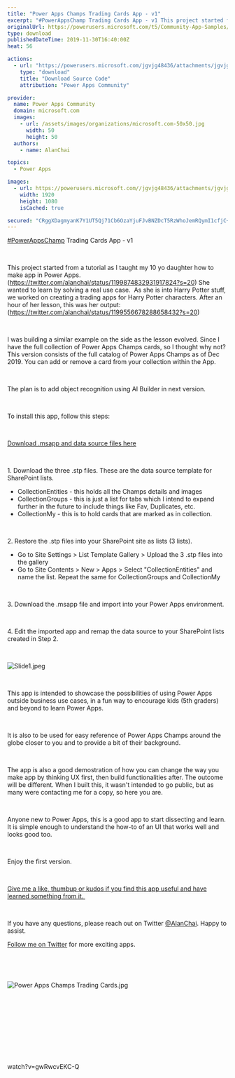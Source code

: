 ```yaml
---
title: "Power Apps Champs Trading Cards App - v1"
excerpt: "#PowerAppsChamp Trading Cards App - v1 This project started from a tutorial as I taught my 10 yo daughter how to make app in Power Apps. ("
originalUrl: https://powerusers.microsoft.com/t5/Community-App-Samples/Power-Apps-Champs-Trading-Cards-App-v1/td-p/416029
type: download
publishedDateTime: 2019-11-30T16:40:00Z
heat: 56

actions:
  - url: "https://powerusers.microsoft.com/jgvjg48436/attachments/jgvjg48436/AppFeedbackGallery/332/2/PowerApps%20Champs%20Trading%20Cards%20App.msapp"
    type: "download"
    title: "Download Source Code"
    attribution: "Power Apps Community"

provider:
  name: Power Apps Community
  domain: microsoft.com
  images:
    - url: /assets/images/organizations/microsoft.com-50x50.jpg
      width: 50
      height: 50
  authors:
    - name: AlanChai

topics:
  - Power Apps

images:
  - url: https://powerusers.microsoft.com//jgvjg48436/attachments/jgvjg48436/AppFeedbackGallery/332/1/PowerApps%20Champ.png
    width: 1920
    height: 1080
    isCached: true

secured: "CRggXDagmyanK7Y1UT5Qj71Cb6OzaYjuFJvBNZDcT5RzWhoJemRQymI1cfjC+2F7YpuRoWERSlcFEgh2GH8XX4s2s0xw4F3tAv17aQr44zv4wLCgfsnQ4W80zdHIMDX9k5Lj4TG5rD419HKYtzkRwP2YDWEFJqBiFnzDp76zOUQNoVyyQ/YhNFRrxpA12UyI71gQJq0KVCR7WZKENEydJFEZMacJxwmR+u2wDUQXzBehhwIwKIHRlxNujTrJFnxMiMoRZBB/OgHgQ5HWM6Unp0nG5ve4uGdOk++w/nf5aS0ku16mivNbqKiFHT6PR9hf6ooNgDspOvn1sdAscFwz37qpf+Sr1an9mEDPDhcRlti5oPjSikNVJCLoBKwu0PLZ8oxkTINh207q7KkVOYP1uWLPbON5WsxMOiiPMna1rQwOrRl6S5Z553q1XOFjeCNx;tNh+n0trUoCUgUxNU4Yvjg=="
---
```

<p><span class="r-18u37iz"><a href="https://twitter.com/hashtag/PowerAppsChamp?src=hashtag_click" target="_blank" rel="noopener nofollow noopener noreferrer">#PowerAppsChamp</a></span><span class="css-901oao css-16my406 r-1qd0xha r-ad9z0x r-bcqeeo r-qvutc0"> Trading Cards App - v1</span></p><p>&nbsp;</p><p><span class="css-901oao css-16my406 r-1qd0xha r-ad9z0x r-bcqeeo r-qvutc0">This project started from a tutorial as I taught my 10 yo daughter how to make app in Power Apps. (<span><a href="https://twitter.com/alanchai/status/1199874832931917824?s=20" target="_blank" rel="noopener nofollow noopener noreferrer">https://twitter.com/alanchai/status/1199874832931917824?s=20</a>) She wanted to learn by solving a real use case.&nbsp; As she is into Harry Potter stuff, we worked on creating a trading apps for Harry Potter characters. After an hour of her lesson, this was her output: (<a href="https://twitter.com/alanchai/status/1199556678288658432?s=20" target="_blank" rel="noopener nofollow noopener noreferrer">https://twitter.com/alanchai/status/1199556678288658432?s=20</a>)</span></span></p><p>&nbsp;</p><p><span class="css-901oao css-16my406 r-1qd0xha r-ad9z0x r-bcqeeo r-qvutc0"><span>I was building a similar example on the side as the lesson evolved. Since I have the full collection of Power Apps Champs cards, so I thought why not? This version consists of the full catalog of Power Apps Champs as of Dec 2019. You can add or remove a card from your collection within the App.&nbsp;</span></span></p><p>&nbsp;</p><p><span class="css-901oao css-16my406 r-1qd0xha r-ad9z0x r-bcqeeo r-qvutc0"><span>The plan is to add object recognition using AI Builder in next version. </span></span></p><p>&nbsp;</p><p><span class="css-901oao css-16my406 r-1qd0xha r-ad9z0x r-bcqeeo r-qvutc0"><span>To install this app, follow this steps:</span></span></p><p>&nbsp;</p><p><a href="https://drive.google.com/open?id=1B3qABu57bs8EX94y6oowyeiFEfqZE8y0" target="_self" rel="nofollow noopener noreferrer">Download .msapp and data source files here</a></p><p>&nbsp;</p><p><span class="css-901oao css-16my406 r-1qd0xha r-ad9z0x r-bcqeeo r-qvutc0"><span>1. Download the three .stp files. These are the data source template for SharePoint lists.</span></span></p><ul><li>CollectionEntities - this holds all the Champs details and images</li><li>CollectionGroups - this is just a list for tabs which I intend to expand further in&nbsp;the future to include things like Fav, Duplicates, etc.</li><li>CollectionMy - this is to hold cards that are marked as in collection.</li></ul><p>&nbsp;</p><p><span class="css-901oao css-16my406 r-1qd0xha r-ad9z0x r-bcqeeo r-qvutc0"><span>2. Restore the .stp files into your SharePoint site as lists (3 lists).</span></span></p><ul><li><span class="css-901oao css-16my406 r-1qd0xha r-ad9z0x r-bcqeeo r-qvutc0"><span>Go to Site Settings &gt; List Template Gallery &gt; Upload the 3 .stp files into the gallery</span></span></li><li><span class="css-901oao css-16my406 r-1qd0xha r-ad9z0x r-bcqeeo r-qvutc0"><span>Go to Site Contents &gt; New &gt; Apps &gt; Select "CollectionEntities" and name the list. Repeat the same for CollectionGroups and CollectionMy</span></span></li></ul><p>&nbsp;</p><p><span class="css-901oao css-16my406 r-1qd0xha r-ad9z0x r-bcqeeo r-qvutc0"><span>3. Download the .msapp file and import into your Power Apps environment.&nbsp;</span></span></p><p>&nbsp;</p><p><span class="css-901oao css-16my406 r-1qd0xha r-ad9z0x r-bcqeeo r-qvutc0"><span>4. Edit the imported app and remap the data source to your SharePoint lists created in Step 2.</span></span></p><p>&nbsp;</p><p><span class="css-901oao css-16my406 r-1qd0xha r-ad9z0x r-bcqeeo r-qvutc0"><span class="lia-inline-image-display-wrapper lia-image-align-inline" image-alt="Slide1.jpeg" style="width: 999px;"><img src="https://powerusers.microsoft.com/t5/image/serverpage/image-id/101925i32E604A0C8CEADDB/image-size/large?v=1.0&amp;px=999" title="Slide1.jpeg" alt="Slide1.jpeg" li-image-url="https://powerusers.microsoft.com/t5/image/serverpage/image-id/101925i32E604A0C8CEADDB?v=1.0" li-image-display-id="'101925i32E604A0C8CEADDB'" li-message-uid="'416029'" li-messages-message-image="true" li-bindable="" class="lia-media-image" tabindex="0" li-bypass-lightbox-when-linked="true" li-use-hover-links="false"></span></span></p><p>&nbsp;</p><p>This app is intended to showcase the possibilities of using Power Apps outside business use cases, in a fun way to encourage kids (5th graders) and beyond to learn Power Apps.&nbsp;</p><p>&nbsp;</p><p>It is also to be used for easy reference of Power Apps Champs around the globe closer to you and to provide a bit of their background.&nbsp;</p><p>&nbsp;</p><p>The app is also a good demostration of how you can change the way you make app by thinking UX first, then build functionalities after. The outcome will be different. When I built this, it wasn't intended to go public, but as many were contacting me for a copy, so here you are.&nbsp;</p><p>&nbsp;</p><p><span>Anyone new to Power Apps, this is a good app to start dissecting and learn. It is simple enough to understand the how-to of an UI that works well and looks good too.</span></p><p>&nbsp;</p><p>Enjoy the first version.&nbsp;</p><p>&nbsp;</p><p><u>Give me a like, thumbup or kudos if you find this app useful and have learned something from it.&nbsp;</u></p><p>&nbsp;</p><p>If you have any questions, please reach out on Twitter&nbsp;<a href="/t5/user/viewprofilepage/user-id/69796">@AlanChai</a>.&nbsp;Happy to assist.</p><p><a href="https://twitter.com/alanchai" target="_blank" rel="noopener nofollow noopener noreferrer">Follow me on Twitter</a> for more exciting apps.&nbsp;</p><p>&nbsp;</p><p>&nbsp;</p><p><span class="css-901oao css-16my406 r-1qd0xha r-ad9z0x r-bcqeeo r-qvutc0"><span><span class="lia-inline-image-display-wrapper lia-image-align-inline" image-alt="Power Apps Champs Trading Cards.jpg" style="width: 999px;"><img src="https://powerusers.microsoft.com/t5/image/serverpage/image-id/101924i147E438F2FBF1B89/image-size/large?v=1.0&amp;px=999" title="Power Apps Champs Trading Cards.jpg" alt="Power Apps Champs Trading Cards.jpg" li-image-url="https://powerusers.microsoft.com/t5/image/serverpage/image-id/101924i147E438F2FBF1B89?v=1.0" li-image-display-id="'101924i147E438F2FBF1B89'" li-message-uid="'416029'" li-messages-message-image="true" li-bindable="" class="lia-media-image" tabindex="0" li-bypass-lightbox-when-linked="true" li-use-hover-links="false"></span></span></span></p><p>&nbsp;</p><p><span class="css-901oao css-16my406 r-1qd0xha r-ad9z0x r-bcqeeo r-qvutc0"><span>&nbsp;</span></span></p><p>&nbsp;</p><p>&nbsp;</p><p>&nbsp;</p><p><span class="videoUrl">watch?v=gwRwcvEKC-Q</span></p>

